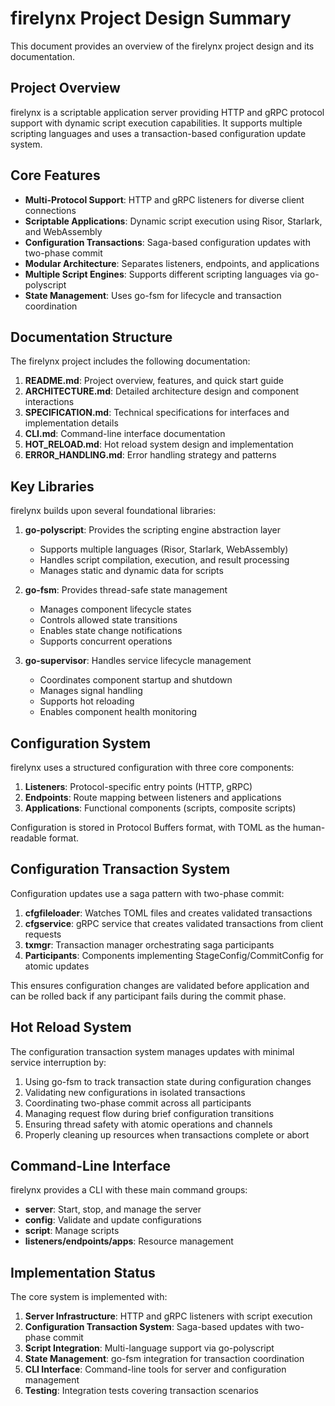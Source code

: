 # firelynx Project Design Summary

This document provides an overview of the firelynx project design and its documentation.

## Project Overview

firelynx is a scriptable application server providing HTTP and gRPC protocol support with dynamic script execution capabilities. It supports multiple scripting languages and uses a transaction-based configuration update system.

## Core Features

- **Multi-Protocol Support**: HTTP and gRPC listeners for diverse client connections
- **Scriptable Applications**: Dynamic script execution using Risor, Starlark, and WebAssembly
- **Configuration Transactions**: Saga-based configuration updates with two-phase commit
- **Modular Architecture**: Separates listeners, endpoints, and applications
- **Multiple Script Engines**: Supports different scripting languages via go-polyscript
- **State Management**: Uses go-fsm for lifecycle and transaction coordination

## Documentation Structure

The firelynx project includes the following documentation:

1. **README.md**: Project overview, features, and quick start guide
2. **ARCHITECTURE.md**: Detailed architecture design and component interactions
3. **SPECIFICATION.md**: Technical specifications for interfaces and implementation details
4. **CLI.md**: Command-line interface documentation
5. **HOT_RELOAD.md**: Hot reload system design and implementation
6. **ERROR_HANDLING.md**: Error handling strategy and patterns

## Key Libraries

firelynx builds upon several foundational libraries:

1. **go-polyscript**: Provides the scripting engine abstraction layer
   - Supports multiple languages (Risor, Starlark, WebAssembly)
   - Handles script compilation, execution, and result processing
   - Manages static and dynamic data for scripts

2. **go-fsm**: Provides thread-safe state management
   - Manages component lifecycle states
   - Controls allowed state transitions
   - Enables state change notifications
   - Supports concurrent operations

3. **go-supervisor**: Handles service lifecycle management
   - Coordinates component startup and shutdown
   - Manages signal handling
   - Supports hot reloading
   - Enables component health monitoring


## Configuration System

firelynx uses a structured configuration with three core components:

1. **Listeners**: Protocol-specific entry points (HTTP, gRPC)
2. **Endpoints**: Route mapping between listeners and applications
3. **Applications**: Functional components (scripts, composite scripts)

Configuration is stored in Protocol Buffers format, with TOML as the human-readable format.

## Configuration Transaction System

Configuration updates use a saga pattern with two-phase commit:

1. **cfgfileloader**: Watches TOML files and creates validated transactions
2. **cfgservice**: gRPC service that creates validated transactions from client requests
3. **txmgr**: Transaction manager orchestrating saga participants
4. **Participants**: Components implementing StageConfig/CommitConfig for atomic updates

This ensures configuration changes are validated before application and can be rolled back if any participant fails during the commit phase.

## Hot Reload System

The configuration transaction system manages updates with minimal service interruption by:

1. Using go-fsm to track transaction state during configuration changes
2. Validating new configurations in isolated transactions
3. Coordinating two-phase commit across all participants
4. Managing request flow during brief configuration transitions
5. Ensuring thread safety with atomic operations and channels
6. Properly cleaning up resources when transactions complete or abort


## Command-Line Interface

firelynx provides a CLI with these main command groups:

- **server**: Start, stop, and manage the server
- **config**: Validate and update configurations
- **script**: Manage scripts
- **listeners/endpoints/apps**: Resource management

## Implementation Status

The core system is implemented with:

1. **Server Infrastructure**: HTTP and gRPC listeners with script execution
2. **Configuration Transaction System**: Saga-based updates with two-phase commit
3. **Script Integration**: Multi-language support via go-polyscript
4. **State Management**: go-fsm integration for transaction coordination
5. **CLI Interface**: Command-line tools for server and configuration management
6. **Testing**: Integration tests covering transaction scenarios